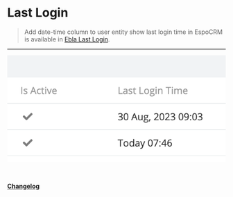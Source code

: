 # Last Login

 > Add date-time column to user entity show last login time in EspoCRM is available
> in [Ebla Last Login](https://www.eblasoft.com.tr/espocrm-extension-page/last-login).


---

![Last Login](../../_static/images/extensions/last-login/last-login.png)


<br>

**<font color=gray> [Changelog](changelog.md) </font>**

